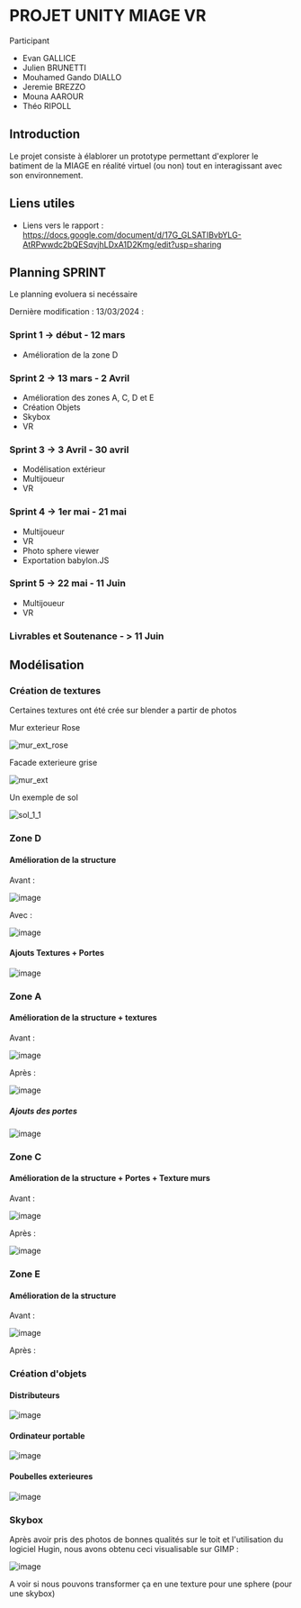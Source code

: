 # PROJET UNITY MIAGE VR

Participant
- Evan GALLICE
- Julien BRUNETTI
- Mouhamed Gando DIALLO
- Jeremie BREZZO
- Mouna AAROUR
- Théo RIPOLL

## Introduction

  Le projet consiste à élablorer un prototype permettant d'explorer le batiment de la MIAGE en réalité virtuel (ou non) tout en interagissant avec son environnement.

## Liens utiles
  - Liens vers le rapport : https://docs.google.com/document/d/17G_GLSATIBvbYLG-AtRPwwdc2bQESqvjhLDxA1D2Kmg/edit?usp=sharing

## Planning SPRINT
  Le planning evoluera si necéssaire 

  Dernière modification : 13/03/2024 :

### Sprint 1 -> début - 12 mars
  - Amélioration de la zone D

### Sprint 2 -> 13 mars - 2 Avril 
  - Amélioration des zones A, C, D et E
  - Création Objets
  - Skybox
  - VR

### Sprint 3 -> 3 Avril - 30 avril
  - Modélisation extérieur
  - Multijoueur
  - VR

### Sprint 4 -> 1er mai - 21 mai
  - Multijoueur
  - VR
  - Photo sphere viewer
  - Exportation babylon.JS

### Sprint 5 -> 22 mai - 11 Juin
  - Multijoueur
  - VR

### Livrables et Soutenance - > 11 Juin

## Modélisation

### Création de textures

Certaines textures ont été crée sur blender a partir de photos

Mur exterieur Rose

![mur_ext_rose](https://github.com/TheoRipoll/projet_unity_m1_miage/assets/90628991/ac18c08b-a2f3-426b-bea2-54b905b9e119)

Facade exterieure grise

![mur_ext](https://github.com/TheoRipoll/projet_unity_m1_miage/assets/90628991/5a8c6c28-f79b-495d-bbca-8f089705edd9)

Un exemple de sol

![sol_1_1](https://github.com/TheoRipoll/projet_unity_m1_miage/assets/90628991/1059fd88-8f23-429a-b67b-b0cedc7bc9c7)

### Zone D

#### Amélioration de la structure

Avant :

![image](https://github.com/TheoRipoll/projet_unity_m1_miage/assets/90628991/fc4fa757-7118-4e87-9efd-ece5dbba727a)

Avec :

![image](https://github.com/TheoRipoll/projet_unity_m1_miage/assets/90628991/c520e1c6-427a-49b0-98e9-7752038d1e6a)

#### Ajouts Textures + Portes

![image](https://github.com/TheoRipoll/projet_unity_m1_miage/assets/90628991/80ff07c9-3f51-4f42-b3d7-c32ed4448515)

### Zone A

#### Amélioration de la structure + textures

Avant : 

![image](https://github.com/TheoRipoll/projet_unity_m1_miage/assets/90628991/fccbd15e-6e23-4eb9-a6a9-4b2ecac245d7)

Après : 

![image](https://github.com/TheoRipoll/projet_unity_m1_miage/assets/90628991/cf0f4eec-c9e1-4a1f-a17b-c9f294372332)

##### Ajouts des portes

![image](https://github.com/TheoRipoll/projet_unity_m1_miage/assets/90628991/0d43217a-0467-4902-b0db-ce3c5fe30d79)

### Zone C

#### Amélioration de la structure + Portes + Texture murs

Avant : 

![image](https://github.com/TheoRipoll/projet_unity_m1_miage/assets/90628991/6a98cd1e-ee43-45aa-a154-119e7361906f)

Après : 

![image](https://github.com/TheoRipoll/projet_unity_m1_miage/assets/90628991/ead67192-2403-44d7-8696-17ab69efdbe5)

### Zone E

#### Amélioration de la structure

Avant : 

![image](https://github.com/TheoRipoll/projet_unity_m1_miage/assets/90628991/b379acf0-2d0f-4a46-aa33-002b85c1300f)

Après :

### Création d'objets

#### Distributeurs

![image](https://github.com/TheoRipoll/projet_unity_m1_miage/assets/90628991/0e971089-f751-42f5-9706-c59ee3075139)

#### Ordinateur portable

![image](https://github.com/TheoRipoll/projet_unity_m1_miage/assets/90628991/6ef89d89-ecbb-4197-9e10-59d8b32ffff9)

#### Poubelles exterieures

![image](https://github.com/TheoRipoll/projet_unity_m1_miage/assets/90628991/19a70b09-13ff-45c6-b55a-621d2ad987d9)



### Skybox

Après avoir pris des photos de bonnes qualités sur le toit et l'utilisation du logiciel Hugin, nous avons obtenu ceci visualisable sur GIMP :

![image](https://github.com/TheoRipoll/projet_unity_m1_miage/assets/90628991/d63bcb82-6ea4-42a7-8fd8-24294dedadb9)

A voir si nous pouvons transformer ça en une texture pour une sphere (pour une skybox)


